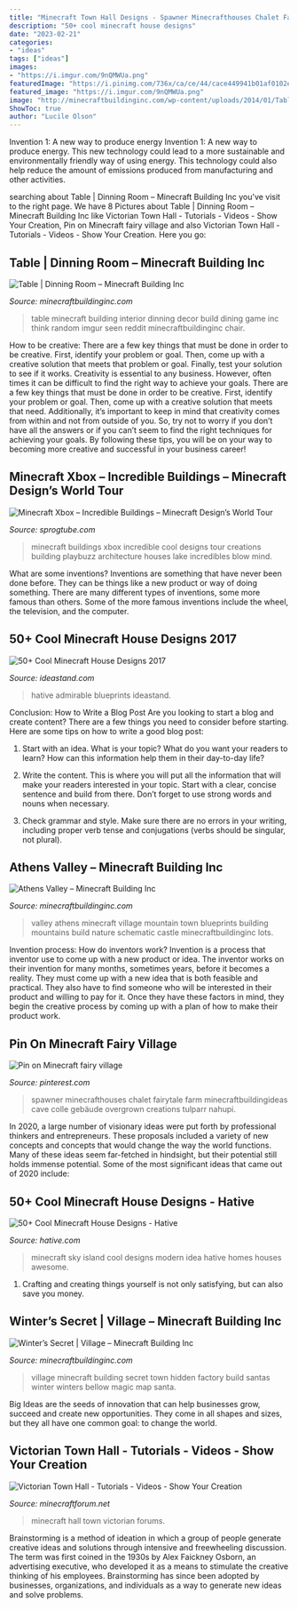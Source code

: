 ```yaml
---
title: "Minecraft Town Hall Designs - Spawner Minecrafthouses Chalet Fairytale Farm Minecraftbuildingideas Cave Colle Gebäude Overgrown Creations Tulparr Nahupi"
description: "50+ cool minecraft house designs"
date: "2023-02-21"
categories:
- "ideas"
tags: ["ideas"]
images:
- "https://i.imgur.com/9nQMWUa.png"
featuredImage: "https://i.pinimg.com/736x/ca/ce/44/cace449941b01af0102e1b210a76fcf1.jpg"
featured_image: "https://i.imgur.com/9nQMWUa.png"
image: "http://minecraftbuildinginc.com/wp-content/uploads/2014/01/Table-Minecraft-building-ideas-interior-decor-1024x578.jpg"
ShowToc: true
author: "Lucile Olson"
---
```



Invention 1: A new way to produce energy
Invention 1: A new way to produce energy. This new technology could lead to a more sustainable and environmentally friendly way of using energy. This technology could also help reduce the amount of emissions produced from manufacturing and other activities.

	

		
searching about Table | Dinning Room – Minecraft Building Inc you've visit to the right page. We have 8 Pictures about Table | Dinning Room – Minecraft Building Inc like Victorian Town Hall - Tutorials - Videos - Show Your Creation, Pin on Minecraft fairy village and also Victorian Town Hall - Tutorials - Videos - Show Your Creation. Here you go:
		
    
## Table | Dinning Room – Minecraft Building Inc

<img loading=lazy src="http://minecraftbuildinginc.com/wp-content/uploads/2014/01/Table-Minecraft-building-ideas-interior-decor-1024x578.jpg" onerror="this.onerror=null;this.src='https://tse4.mm.bing.net/th?id=OIP.uVqwWusbxTb1lWAGY1u2KwHaEL&amp;pid=15.1';" alt="Table | Dinning Room – Minecraft Building Inc">

_Source: minecraftbuildinginc.com_

>table minecraft building interior dinning decor build dining game inc think random imgur seen reddit minecraftbuildinginc chair. 

	

How to be creative: There are a few key things that must be done in order to be creative. First, identify your problem or goal. Then, come up with a creative solution that meets that problem or goal. Finally, test your solution to see if it works.
Creativity is essential to any business. However, often times it can be difficult to find the right way to achieve your goals. There are a few key things that must be done in order to be creative. First, identify your problem or goal. Then, come up with a creative solution that meets that need. Additionally, it’s important to keep in mind that creativity comes from within and not from outside of you. So, try not to worry if you don’t have all the answers or if you can’t seem to find the right techniques for achieving your goals. By following these tips, you will be on your way to becoming more creative and successful in your business career!

    
## Minecraft Xbox – Incredible Buildings – Minecraft Design’s World Tour

<img loading=lazy src="http://sprogtube.com/wp-content/uploads/2014/04/minecraft-xbox-incredible-buildi.jpg" onerror="this.onerror=null;this.src='https://tse3.mm.bing.net/th?id=OIP.YNkMWBY7eSgOwbw1wW72QgHaEK&amp;pid=15.1';" alt="Minecraft Xbox – Incredible Buildings – Minecraft Design’s World Tour">

_Source: sprogtube.com_

>minecraft buildings xbox incredible cool designs tour creations building playbuzz architecture houses lake incredibles blow mind. 

	

What are some inventions?
Inventions are something that have never been done before. They can be things like a new product or way of doing something. There are many different types of inventions, some more famous than others. Some of the more famous inventions include the wheel, the television, and the computer.

    
## 50+ Cool Minecraft House Designs 2017

<img loading=lazy src="https://ideastand.com/wp-content/uploads/2014/02/minecraft-houses/palm-building-idea-20.jpg" onerror="this.onerror=null;this.src='https://tse4.mm.bing.net/th?id=OIP.fGz7EkZUkCNCqWKfi8NMNQHaFj&amp;pid=15.1';" alt="50+ Cool Minecraft House Designs 2017">

_Source: ideastand.com_

>hative admirable blueprints ideastand. 

	

Conclusion: How to Write a Blog Post
Are you looking to start a blog and create content? There are a few things you need to consider before starting. Here are some tips on how to write a good blog post:
1. Start with an idea. What is your topic? What do you want your readers to learn? How can this information help them in their day-to-day life?

2. Write the content. This is where you will put all the information that will make your readers interested in your topic. Start with a clear, concise sentence and build from there. Don’t forget to use strong words and nouns when necessary.

3. Check grammar and style. Make sure there are no errors in your writing, including proper verb tense and conjugations (verbs should be singular, not plural).

    
## Athens Valley – Minecraft Building Inc

<img loading=lazy src="https://minecraftbuildinginc.com/wp-content/uploads/2015/02/Athens-Valley-village-mountain-town-minecraft-building-ideas-blueprints-5.jpg" onerror="this.onerror=null;this.src='https://tse1.mm.bing.net/th?id=OIP.oywT1GeggJhWiM9E2KS-uQHaD0&amp;pid=15.1';" alt="Athens Valley – Minecraft Building Inc">

_Source: minecraftbuildinginc.com_

>valley athens minecraft village mountain town blueprints building mountains build nature schematic castle minecraftbuildinginc lots. 

	

Invention process: How do inventors work?
Invention is a process that inventor use to come up with a new product or idea. The inventor works on their invention for many months, sometimes years, before it becomes a reality. They must come up with a new idea that is both feasible and practical. They also have to find someone who will be interested in their product and willing to pay for it. Once they have these factors in mind, they begin the creative process by coming up with a plan of how to make their product work.

    
## Pin On Minecraft Fairy Village

<img loading=lazy src="https://i.pinimg.com/736x/ca/ce/44/cace449941b01af0102e1b210a76fcf1.jpg" onerror="this.onerror=null;this.src='https://tse3.mm.bing.net/th?id=OIP.YQP7-H0yeu-6nfTMTSx2UQAAAA&amp;pid=15.1';" alt="Pin on Minecraft fairy village">

_Source: pinterest.com_

>spawner minecrafthouses chalet fairytale farm minecraftbuildingideas cave colle gebäude overgrown creations tulparr nahupi. 

	

In 2020, a large number of visionary ideas were put forth by professional thinkers and entrepreneurs. These proposals included a variety of new concepts and concepts that would change the way the world functions. Many of these ideas seem far-fetched in hindsight, but their potential still holds immense potential. Some of the most significant ideas that came out of 2020 include: 

    
## 50+ Cool Minecraft House Designs - Hative

<img loading=lazy src="https://hative.com/wp-content/uploads/2014/02/minecraft-houses/minecraft-sky-island-27.jpg" onerror="this.onerror=null;this.src='https://tse1.mm.bing.net/th?id=OIP.RskuuKUZzzArnnnZg6IT0QHaEP&amp;pid=15.1';" alt="50+ Cool Minecraft House Designs - Hative">

_Source: hative.com_

>minecraft sky island cool designs modern idea hative homes houses awesome. 

	

1. Crafting and creating things yourself is not only satisfying, but can also save you money.

    
## Winter’s Secret | Village – Minecraft Building Inc

<img loading=lazy src="https://minecraftbuildinginc.com/wp-content/uploads/2014/01/Winters-secret-village-minecraft-building-ideas-town-3.jpg" onerror="this.onerror=null;this.src='https://tse4.mm.bing.net/th?id=OIP.m9lHOa77-5MX4MAo1JeC4gHaD7&amp;pid=15.1';" alt="Winter’s Secret | Village – Minecraft Building Inc">

_Source: minecraftbuildinginc.com_

>village minecraft building secret town hidden factory build santas winter winters bellow magic map santa. 

	

Big Ideas are the seeds of innovation that can help businesses grow, succeed and create new opportunities. They come in all shapes and sizes, but they all have one common goal: to change the world.

    
## Victorian Town Hall - Tutorials - Videos - Show Your Creation

<img loading=lazy src="https://i.imgur.com/9nQMWUa.png" onerror="this.onerror=null;this.src='https://tse1.mm.bing.net/th?id=OIP.XIQ2Nlh7tikC_HRb7_E5vgHaEK&amp;pid=15.1';" alt="Victorian Town Hall - Tutorials - Videos - Show Your Creation">

_Source: minecraftforum.net_

>minecraft hall town victorian forums. 

	

Brainstorming is a method of ideation in which a group of people generate creative ideas and solutions through intensive and freewheeling discussion. The term was first coined in the 1930s by Alex Faickney Osborn, an advertising executive, who developed it as a means to stimulate the creative thinking of his employees. Brainstorming has since been adopted by businesses, organizations, and individuals as a way to generate new ideas and solve problems.

